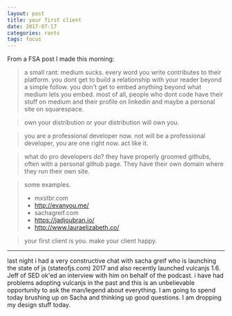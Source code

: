 ```yaml
---
layout: post
title: your first client
date: 2017-07-17
categories: rants
tags: focus
---
```


From a FSA post I made this morning:

> a small rant: medium sucks. every word you write contributes to their platform. you dont get to build a relationship with your reader beyond a simple follow. you don't get to embed anything beyond what medium lets you embed. most of all, people who dont code have their stuff on medium and their profile on linkedin and maybe a personal site on squarespace.

> own your distribution or your distribution will own you.

> you are a professional developer now. not will be a professional developer, you are one right now. act like it.

> what do pro developers do? they have properly groomed githubs, often with a personal github page. They have their own domain where they run their own site.

> some examples.
> - mxstbr.com
> - http://evanyou.me/
> - sachagreif.com
> - https://jadjoubran.io/
> - http://www.lauraelizabeth.co/

> your first client is you. make your client happy.

---

last night i had a very constructive chat with sacha greif who is launching the state of js (stateofjs.com) 2017 and also recently launched vulcanjs 1.6. Jeff of SED ok'ed an interview with him on behalf of the podcast. i have had problems adopting vulcanjs in the past and this is an unbelievable opportunity to ask the man/legend about everything. I am going to spend today brushing up on Sacha and thinking up good questions. I am dropping my design stuff today.
